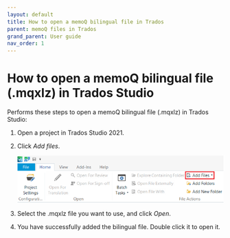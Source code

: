 ```yaml
---
layout: default
title: How to open a memoQ bilingual file in Trados
parent: memoQ files in Trados
grand_parent: User guide
nav_order: 1
---
```


# How to open a memoQ bilingual file (.mqxlz) in Trados Studio

Performs these steps to open a memoQ bilingual file (.mqxlz) in Trados Studio:

1. Open a project in Trados Studio 2021.
2. Click *Add files*.

   ![](../../../assets/images/Picture15.png)

3. Select the .mqxlz file you want to use, and click *Open*.
4. You have successfully added the bilingual file. Double click it to open it.